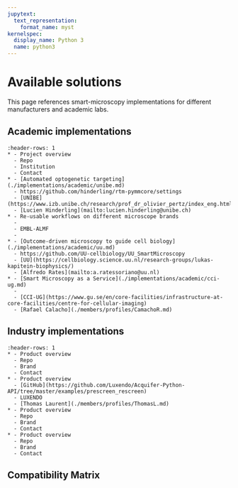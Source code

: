 ```yaml
---
jupytext:
  text_representation:
    format_name: myst
kernelspec:
  display_name: Python 3
  name: python3
---
```


# Available solutions

This page references smart-microscopy implementations for different manufacturers and academic labs.

## Academic implementations
```{list-table}
:header-rows: 1
* - Project overview
  - Repo
  - Institution
  - Contact
* - [Automated optogenetic targeting](./implementations/academic/unibe.md)
  - https://github.com/hinderling/rtm-pymmcore/settings
  - [UNIBE](https://www.izb.unibe.ch/research/prof_dr_olivier_pertz/index_eng.html)
  - [Lucien Hinderling](mailto:lucien.hinderling@unibe.ch)
* - Re-usable workflows on different microscope brands
  -
  - EMBL-ALMF
  - 
* - [Outcome-driven microscopy to guide cell biology](./implementations/academic/uu.md)
  - https://github.com/UU-cellbiology/UU_SmartMicroscopy
  - [UU](https://cellbiology.science.uu.nl/research-groups/lukas-kapitein-biophysics/)
  - [Alfredo Rates](mailto:a.ratessoriano@uu.nl)
* - [Smart Microscopy as a Service](./implementations/academic/cci-ug.md)
  - 
  - [CCI-UG](https://www.gu.se/en/core-facilities/infrastructure-at-core-facilities/centre-for-cellular-imaging)
  - [Rafael Calacho](./members/profiles/CamachoR.md)
```

## Industry implementations
```{list-table}
:header-rows: 1
* - Product overview
  - Repo
  - Brand
  - Contact
* - Product overview
  - [GitHub](https://github.com/Luxendo/Acquifer-Python-API/tree/master/examples/prescreen_rescreen)
  - LUXENDO
  - [Thomas Laurent](./members/profiles/ThomasL.md)
* - Product overview
  - Repo
  - Brand
  - Contact
* - Product overview
  - Repo
  - Brand
  - Contact
```

## Compatibility Matrix

```{include} implementations/_compatibility.md
```